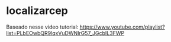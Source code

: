 # localizarcep

Baseado nesse video tutorial:
https://www.youtube.com/playlist?list=PLbEOwbQR9lqxVuDWNIrG57_JGcbIL3FWP
